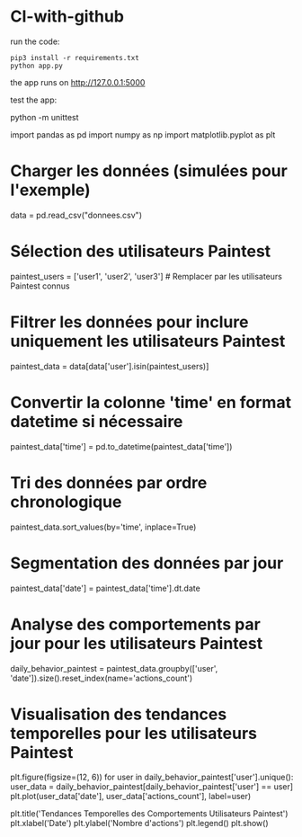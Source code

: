 # CI-with-github

run the code:

    pip3 install -r requirements.txt
    python app.py

the app runs on http://127.0.0.1:5000

test the app:

python -m unittest 



import pandas as pd
import numpy as np
import matplotlib.pyplot as plt

# Charger les données (simulées pour l'exemple)
data = pd.read_csv("donnees.csv")

# Sélection des utilisateurs Paintest
paintest_users = ['user1', 'user2', 'user3']  # Remplacer par les utilisateurs Paintest connus

# Filtrer les données pour inclure uniquement les utilisateurs Paintest
paintest_data = data[data['user'].isin(paintest_users)]

# Convertir la colonne 'time' en format datetime si nécessaire
paintest_data['time'] = pd.to_datetime(paintest_data['time'])

# Tri des données par ordre chronologique
paintest_data.sort_values(by='time', inplace=True)

# Segmentation des données par jour
paintest_data['date'] = paintest_data['time'].dt.date

# Analyse des comportements par jour pour les utilisateurs Paintest
daily_behavior_paintest = paintest_data.groupby(['user', 'date']).size().reset_index(name='actions_count')

# Visualisation des tendances temporelles pour les utilisateurs Paintest
plt.figure(figsize=(12, 6))
for user in daily_behavior_paintest['user'].unique():
    user_data = daily_behavior_paintest[daily_behavior_paintest['user'] == user]
    plt.plot(user_data['date'], user_data['actions_count'], label=user)

plt.title('Tendances Temporelles des Comportements Utilisateurs Paintest')
plt.xlabel('Date')
plt.ylabel('Nombre d\'actions')
plt.legend()
plt.show()

